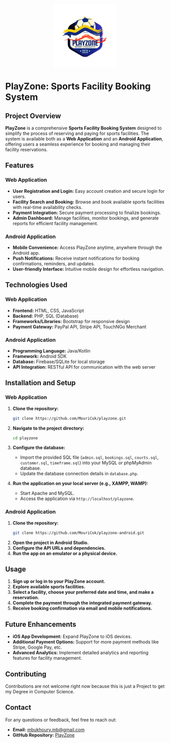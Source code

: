<div align="center">
  <img src="./PZ_tp.svg" alt="PlayZone Logo" width="200">
</div>

# PlayZone: Sports Facility Booking System

## Project Overview

**PlayZone** is a comprehensive **Sports Facility Booking System** designed to simplify the process of reserving and paying for sports facilities. The system is available both as a **Web Application** and an **Android Application**, offering users a seamless experience for booking and managing their facility reservations.

## Features

### Web Application
- **User Registration and Login:** Easy account creation and secure login for users.
- **Facility Search and Booking:** Browse and book available sports facilities with real-time availability checks.
- **Payment Integration:** Secure payment processing to finalize bookings.
- **Admin Dashboard:** Manage facilities, monitor bookings, and generate reports for efficient facility management.

### Android Application
- **Mobile Convenience:** Access PlayZone anytime, anywhere through the Android app.
- **Push Notifications:** Receive instant notifications for booking confirmations, reminders, and updates.
- **User-friendly Interface:** Intuitive mobile design for effortless navigation.

## Technologies Used

### Web Application
- **Frontend:** HTML, CSS, JavaScript
- **Backend:** PHP, SQL (Database)
- **Frameworks/Libraries:** Bootstrap for responsive design
- **Payment Gateway:** PayPal API, Stripe API, TouchNGo Merchant

### Android Application
- **Programming Language:** Java/Kotlin
- **Framework:** Android SDK
- **Database:** Firebase/SQLite for local storage
- **API Integration:** RESTful API for communication with the web server

## Installation and Setup

### Web Application
1. **Clone the repository:**
   ```bash
   git clone https://github.com/MouriCok/playzone.git
   ```
2. **Navigate to the project directory:**
   ```bash
   cd playzone
   ```
3. **Configure the database:**
   - Import the provided SQL file (`admin.sql`, `bookings.sql`, `courts.sql`, `customer.sql`, `timeframe.sql`) into your MySQL or phpMyAdmin database.
   - Update the database connection details in `database.php`.

4. **Run the application on your local server (e.g., XAMPP, WAMP):**
   - Start Apache and MySQL.
   - Access the application via `http://localhost/playzone`.

### Android Application
1. **Clone the repository:**
   ```bash
   git clone https://github.com/MouriCok/playzone-android.git
   ```
2. **Open the project in Android Studio.**
3. **Configure the API URLs and dependencies.**
4. **Run the app on an emulator or a physical device.**

## Usage

1. **Sign up or log in to your PlayZone account.**
2. **Explore available sports facilities.**
3. **Select a facility, choose your preferred date and time, and make a reservation.**
4. **Complete the payment through the integrated payment gateway.**
5. **Receive booking confirmation via email and mobile notifications.**

## Future Enhancements
- **iOS App Development:** Expand PlayZone to iOS devices.
- **Additional Payment Options:** Support for more payment methods like Stripe, Google Pay, etc.
- **Advanced Analytics:** Implement detailed analytics and reporting features for facility management.

## Contributing
Contributions are not welcome right now because this is just a Project to get my Degree in Computer Science.

## Contact
For any questions or feedback, feel free to reach out:

- **Email:** [mbukhoury.mb@gmail.com](mailto:mbukhoury.mb@gmail.com)
- **GitHub Repository:** [PlayZone](https://github.com/MouriCok/playzone)
